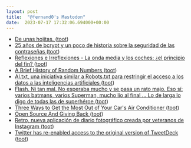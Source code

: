 ```yaml
---
layout: post
title:  "@fernand0's Mastodon"
date:  2023-07-17 17:32:06.694000+00:00
---
```

*  [De unas hojitas. ](https://avecesunafoto.wordpress.com/2023/07/17/de-unas-hojitas) ([toot](https://mastodon.social/@fernand0/110730616940849248))
*  [25 años de bcrypt y un poco de historia sobre la seguridad de las contraseñas ](https://fernand0.github.io//hash-bcrypt) ([toot](https://mastodon.social/@fernand0/110730300173265971))
*  [
         Reflexiones e Irreflexiones - La onda media y los coches: ¿el principio del fin?
       ](http://fernand0.blogalia.com//historias/7874) ([toot](https://mastodon.social/@fernand0/110730294606043276))
*  [A Brief History of Random Numbers ](https://tashian.com/articles/a-brief-history-of-random-numbers) ([toot](https://mastodon.social/@fernand0/110730273379182716))
*  [AI.txt, una iniciativa similar a Robots.txt para restringir el acceso a los datos a las inteligencias artificiales ](https://www.microsiervos.com/archivo/ia/ai-txt-iniciativa-similar-a-robotstxt-restringir-acceso-datos-inteligencias-artificiales.htm) ([toot](https://mastodon.social/@fernand0/110730053976146574))
*  [Flash. Ni tan mal. No esperaba mucho y se pasa un rato majo. Eso sí: varios batmans, varios Superman, mucho lío al final ... Lo de larga lo digo de todas las de superhéroe ](https://mastodon.social/@fernand0/110729878177386802) ([toot](https://mastodon.social/@fernand0/110729878177386802))
*  [Three Ways to Get the Most Out of Your Car's Air Conditioner ](https://lifehacker.com/three-ways-to-get-the-most-out-of-your-cars-air-conditi-185059386) ([toot](https://mastodon.social/@fernand0/110729856197935640))
*  [Open Source And Giving Back ](https://hackaday.com/2023/06/24/open-source-and-giving-back) ([toot](https://mastodon.social/@fernand0/110729143064152170))
*  [Retro, nueva aplicación de diario fotográfico creada por veteranos de Instagram ](https://wwwhatsnew.com/2023/07/09/retro-nueva-aplicacion-de-diario-fotografico-creada-por-veteranos-de-instagram) ([toot](https://mastodon.social/@fernand0/110728878051037197))
*  [Twitter has re-enabled access to the original version of TweetDeck ](https://www.theverge.com/2023/7/8/23787968/tweetdeck-twitter-api-rate-limits-elon-mus) ([toot](https://mastodon.social/@fernand0/110728778745611601))
